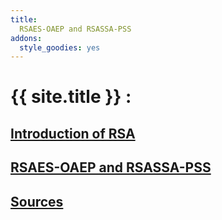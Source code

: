 ```yaml
---
title: 
  RSAES-OAEP and RSASSA-PSS
addons:
  style_goodies: yes
---
```


# {{ site.title }} :

## [Introduction of RSA](https://github.com/danou/RSA/tree/master/RSA_Intro)

## [RSAES-OAEP and RSASSA-PSS](https://github.com/danou/RSA/tree/master/RSA_Protocole)

## [Sources](https://github.com/danou/RSA/)
